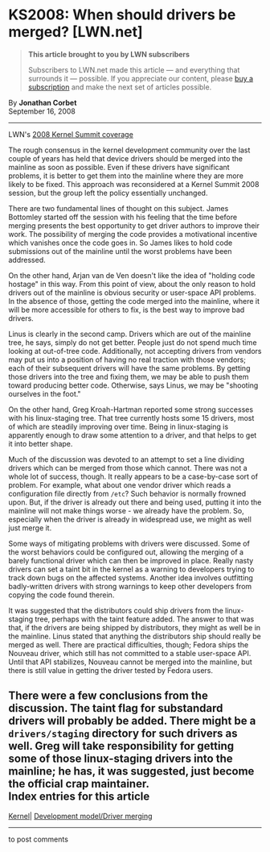 # KS2008: When should drivers be merged? [LWN.net]

> **This article brought to you by LWN subscribers**
> 
> Subscribers to LWN.net made this article — and everything that surrounds it — possible. If you appreciate our content, please [buy a subscription](/Promo/nst-nag3/subscribe) and make the next set of articles possible. 

By **Jonathan Corbet**  
September 16, 2008 

* * *

LWN's [2008 Kernel Summit coverage](/Articles/KernelSummit2008/)

The rough consensus in the kernel development community over the last couple of years has held that device drivers should be merged into the mainline as soon as possible. Even if these drivers have significant problems, it is better to get them into the mainline where they are more likely to be fixed. This approach was reconsidered at a Kernel Summit 2008 session, but the group left the policy essentially unchanged. 

There are two fundamental lines of thought on this subject. James Bottomley started off the session with his feeling that the time before merging presents the best opportunity to get driver authors to improve their work. The possibility of merging the code provides a motivational incentive which vanishes once the code goes in. So James likes to hold code submissions out of the mainline until the worst problems have been addressed. 

On the other hand, Arjan van de Ven doesn't like the idea of "holding code hostage" in this way. From this point of view, about the only reason to hold drivers out of the mainline is obvious security or user-space API problems. In the absence of those, getting the code merged into the mainline, where it will be more accessible for others to fix, is the best way to improve bad drivers. 

Linus is clearly in the second camp. Drivers which are out of the mainline tree, he says, simply do not get better. People just do not spend much time looking at out-of-tree code. Additionally, not accepting drivers from vendors may put us into a position of having no real traction with those vendors; each of their subsequent drivers will have the same problems. By getting those drivers into the tree and fixing them, we may be able to push them toward producing better code. Otherwise, says Linus, we may be "shooting ourselves in the foot." 

On the other hand, Greg Kroah-Hartman reported some strong successes with his linux-staging tree. That tree currently hosts some 15 drivers, most of which are steadily improving over time. Being in linux-staging is apparently enough to draw some attention to a driver, and that helps to get it into better shape. 

Much of the discussion was devoted to an attempt to set a line dividing drivers which can be merged from those which cannot. There was not a whole lot of success, though. It really appears to be a case-by-case sort of problem. For example, what about one vendor driver which reads a configuration file directly from `/etc`? Such behavior is normally frowned upon. But, if the driver is already out there and being used, putting it into the mainline will not make things worse - we already have the problem. So, especially when the driver is already in widespread use, we might as well just merge it. 

Some ways of mitigating problems with drivers were discussed. Some of the worst behaviors could be configured out, allowing the merging of a barely functional driver which can then be improved in place. Really nasty drivers can set a taint bit in the kernel as a warning to developers trying to track down bugs on the affected systems. Another idea involves outfitting badly-written drivers with strong warnings to keep other developers from copying the code found therein. 

It was suggested that the distributors could ship drivers from the linux-staging tree, perhaps with the taint feature added. The answer to that was that, if the drivers are being shipped by distributors, they might as well be in the mainline. Linus stated that anything the distributors ship should really be merged as well. There are practical difficulties, though; Fedora ships the Nouveau driver, which still has not committed to a stable user-space API. Until that API stabilizes, Nouveau cannot be merged into the mainline, but there is still value in getting the driver tested by Fedora users. 

There were a few conclusions from the discussion. The taint flag for substandard drivers will probably be added. There might be a `drivers/staging` directory for such drivers as well. Greg will take responsibility for getting some of those linux-staging drivers into the mainline; he has, it was suggested, just become the official crap maintainer.  
Index entries for this article  
---  
[Kernel](/Kernel/Index)| [Development model/Driver merging](/Kernel/Index#Development_model-Driver_merging)  
  


* * *

to post comments 

